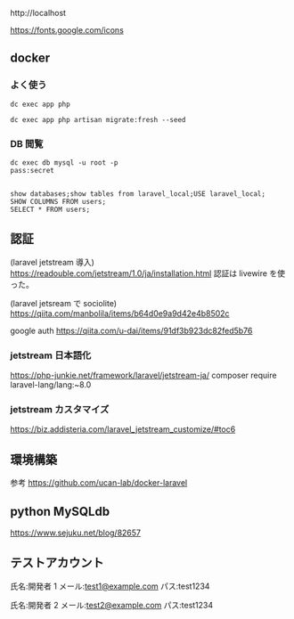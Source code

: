 http://localhost

https://fonts.google.com/icons

## docker

### よく使う

```
dc exec app php
```

```
dc exec app php artisan migrate:fresh --seed
```

### DB 閲覧

```
dc exec db mysql -u root -p
pass:secret


show databases;show tables from laravel_local;USE laravel_local;
SHOW COLUMNS FROM users;
SELECT * FROM users;
```

## 認証

(laravel jetstream 導入)
https://readouble.com/jetstream/1.0/ja/installation.html
認証は livewire を使った。

(laravel jetsream で sociolite)
https://qiita.com/manbolila/items/b64d0e9a9d42e4b8502c

google auth
https://qiita.com/u-dai/items/91df3b923dc82fed5b76

### jetstream 日本語化

https://php-junkie.net/framework/laravel/jetstream-ja/
composer require laravel-lang/lang:~8.0

### jetstream カスタマイズ

https://biz.addisteria.com/laravel_jetstream_customize/#toc6

## 環境構築

参考
https://github.com/ucan-lab/docker-laravel

## python MySQLdb

https://www.sejuku.net/blog/82657

## テストアカウント

氏名:開発者 1
メール:test1@example.com
パス:test1234

氏名:開発者 2
メール:test2@example.com
パス:test1234
